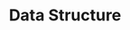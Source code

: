 ---
layout: tag-list
type: tag
title: Data Structure
slug: data-structure
category: 
   - docs
   - computer-science
sidebar: true
order: 1
description: >
   CS Study / Data Structure
---
